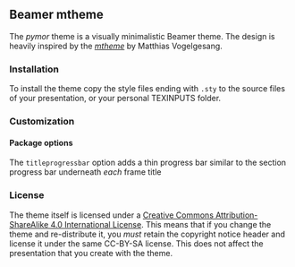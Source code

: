 ## Beamer mtheme

The *pymor* theme is a visually minimalistic Beamer theme. The design
is heavily inspired by the [*mtheme*](https://github.com/matze/mtheme)
by Matthias Vogelgesang.

### Installation

To install the theme copy the style files ending
with `.sty` to the source files of your presentation, or your personal
TEXINPUTS folder. 

### Customization

#### Package options

The `titleprogressbar` option adds a thin progress bar similar to the section
progress bar underneath *each* frame title

### License

The theme itself is licensed under a [Creative Commons Attribution-ShareAlike
4.0 International License](http://creativecommons.org/licenses/by-sa/4.0/). This
means that if you change the theme and re-distribute it, you *must* retain the
copyright notice header and license it under the same CC-BY-SA license. This
does not affect the presentation that you create with the theme.
